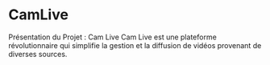 # CamLive
Présentation du Projet : Cam Live Cam Live est une plateforme révolutionnaire qui simplifie la gestion et la diffusion de vidéos provenant de diverses sources.
